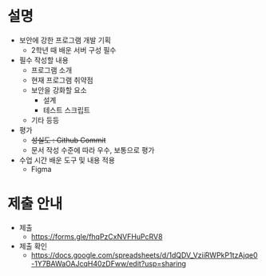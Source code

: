 
# 설명

- 보안에 강한 프로그램 개발 기획
	- 2학년 때 배운 서버 구성 필수
- 필수 작성할 내용
	- 프로그램 소개
	- 현재 프로그램 취약점
	- 보안을 강화할 요소
		- 설계
		- 테스트 스크립트
	- 기타 등등
- 평가
	- ~~성실도 : Github Commit~~
	- 문서 작성 수준에 따라 우수, 보통으로 평가
- 수업 시간 배운 도구 및 내용 적용
	- Figma

# 제출 안내

- 제출
	- https://forms.gle/fhqPzCxNVFHuPcRV8
- 제출 확인
	- https://docs.google.com/spreadsheets/d/1dQDV_VziiRWPkP1tzAjqe0-1Y7BAWaOAJcqH40zDFww/edit?usp=sharing
